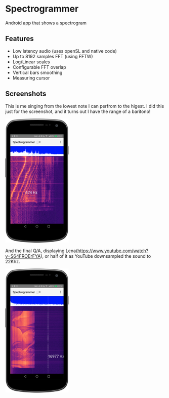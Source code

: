 # Spectrogrammer
Android app that shows a spectrogram

## Features
 - Low latency audio (uses openSL and native code)
 - Up to 8192 samples FFT (using FFTW)
 - Log/Linear scales
 - Configurable FFT overlap
 - Vertical bars smoothing 
 - Measuring cursor 

## Screenshots

This is me singing from the lowest note I can perfrom to the higest. I did this just for the screenshot, and it turns out I have the range of a baritono!

<img src="device-2021-05-02-172252.png" width="200"/>

And the final Q/A, displaying Lena(https://www.youtube.com/watch?v=S64FROErFYA), or half of it as YouTube downsampled the sound to 22Khz.

<img src="lena-2021-05-02-175125.png" width="200"/>

